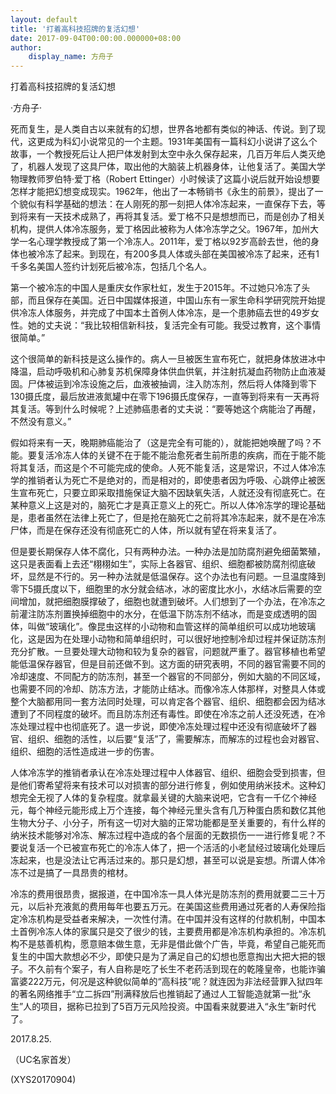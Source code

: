 ```yaml
---
layout: default
title: '打着高科技招牌的复活幻想'
date: 2017-09-04T00:00:00.000000+08:00
author:
    display_name: 方舟子
---
```


打着高科技招牌的复活幻想

·方舟子·

死而复生，是人类自古以来就有的幻想，世界各地都有类似的神话、传说。到了现代，这更成为科幻小说常见的一个主题。1931年美国有一篇科幻小说讲了这么个故事，一个教授死后让人把尸体发射到太空中永久保存起来，几百万年后人类灭绝了，机器人发现了这具尸体，取出他的大脑装上机器身体，让他复活了。美国大学物理教师罗伯特·爱丁格（Robert Ettinger）小时候读了这篇小说后就开始设想要怎样才能把幻想变成现实。1962年，他出了一本畅销书《永生的前景》，提出了一个貌似有科学基础的想法：在人刚死的那一刻把人体冷冻起来，一直保存下去，等到将来有一天技术成熟了，再将其复活。爱丁格不只是想想而已，而是创办了相关机构，提供人体冷冻服务，爱丁格因此被称为人体冷冻学之父。1967年，加州大学一名心理学教授成了第一个冷冻人。2011年，爱丁格以92岁高龄去世，他的身体也被冷冻了起来。到现在，有200多具人体或头部在美国被冷冻了起来，还有1千多名美国人签约计划死后被冷冻，包括几个名人。

第一个被冷冻的中国人是重庆女作家杜虹，发生于2015年。不过她只冷冻了头部，而且保存在美国。近日中国媒体报道，中国山东有一家生命科学研究院开始提供冷冻人体服务，并完成了中国本土首例人体冷冻，是一个患肺癌去世的49岁女性。她的丈夫说：“我比较相信新科技，复活完全有可能。我受过教育，这个事情很简单。”

这个很简单的新科技是这么操作的。病人一旦被医生宣布死亡，就把身体放进冰中降温，启动呼吸机和心肺复苏机保障身体供血供氧，并注射抗凝血药物防止血液凝固。尸体被运到冷冻设施之后，血液被抽调，注入防冻剂，然后将人体降到零下130摄氏度，最后放进液氮罐中在零下196摄氏度保存，一直等到将来有一天再将其复活。等到什么时候呢？上述肺癌患者的丈夫说：“要等她这个病能治了再醒，不然没有意义。”

假如将来有一天，晚期肺癌能治了（这是完全有可能的），就能把她唤醒了吗？不能。要复活冷冻人体的关键不在于能不能治愈死者生前所患的疾病，而在于能不能将其复活，而这是个不可能完成的使命。人死不能复活，这是常识，不过人体冷冻学的推销者认为死亡不是绝对的，而是相对的，即使患者因为呼吸、心跳停止被医生宣布死亡，只要立即采取措施保证大脑不因缺氧失活，人就还没有彻底死亡。在某种意义上这是对的，脑死亡才是真正意义上的死亡。所以人体冷冻学的理论基础是，患者虽然在法律上死亡了，但是抢在脑死亡之前将其冷冻起来，就不是在冷冻尸体，而是在保存还没有彻底死亡的人体，所以就有望在将来复活了。

但是要长期保存人体不腐化，只有两种办法。一种办法是加防腐剂避免细菌繁殖，这只是表面看上去还“栩栩如生”，实际上各器官、组织、细胞都被防腐剂彻底破坏，显然是不行的。另一种办法就是低温保存。这个办法也有问题。一旦温度降到零下5摄氏度以下，细胞里的水分就会结冰，冰的密度比水小，水结冰后需要的空间增加，就把细胞膜撑破了，细胞也就遭到破坏。人们想到了一个办法，在冷冻之前灌注防冻剂置换掉细胞中的水分，在低温下防冻剂不结冰，而是变成透明的固体，叫做“玻璃化”。像昆虫这样的小动物和血管这样的简单组织可以成功地玻璃化，这是因为在处理小动物和简单组织时，可以很好地控制冷却过程并保证防冻剂充分扩散。一旦要处理大动物和较为复杂的器官，问题就严重了。器官移植也希望能低温保存器官，但是目前还做不到。这方面的研究表明，不同的器官需要不同的冷却速度、不同配方的防冻剂，甚至一个器官的不同部分，例如大脑的不同区域，也需要不同的冷却、防冻方法，才能防止结冰。而像冷冻人体那样，对整具人体或整个大脑都用同一套方法同时处理，可以肯定各个器官、组织、细胞都会因为结冰遭到了不同程度的破坏。而且防冻剂还有毒性。即使在冷冻之前人还没死透，在冷冻处理过程中也彻底死了。退一步说，即使冷冻处理过程中还没有彻底破坏了器官、组织、细胞的活性，以后要“复活”了，需要解冻，而解冻的过程也会对器官、组织、细胞的活性造成进一步的伤害。

人体冷冻学的推销者承认在冷冻处理过程中人体器官、组织、细胞会受到损害，但是他们寄希望将来有技术可以对损害的部分进行修复，例如使用纳米技术。这种幻想完全无视了人体的复杂程度。就拿最关键的大脑来说吧，它含有一千亿个神经元，每个神经元能形成上万个连接，每个神经元里头含有几万种蛋白质和数亿其他生物大分子、小分子，所有这一切对大脑的正常功能都是至关重要的，有什么样的纳米技术能够对冷冻、解冻过程中造成的各个层面的无数损伤一一进行修复呢？不要说复活一个已被宣布死亡的冷冻人体了，把一个活活的小老鼠经过玻璃化处理后冻起来，也是没法让它再活过来的。那只是幻想，甚至可以说是妄想。所谓人体冷冻不过是搞了一具昂贵的棺材。

冷冻的费用很昂贵，据报道，在中国冷冻一具人体光是防冻剂的费用就要二三十万元，以后补充液氮的费用每年也要五万元。在美国这些费用通过死者的人寿保险指定冷冻机构是受益者来解决，一次性付清。在中国并没有这样的付款机制，中国本土首例冷冻人体的家属只是交了很少的钱，主要费用都是冷冻机构承担的。冷冻机构不是慈善机构，愿意赔本做生意，无非是借此做个广告，毕竟，希望自己能死而复生的中国大款想必不少，即使只是为了满足自己的幻想也愿意掏出大把大把的银子。不久前有个案子，有人自称是吃了长生不老药活到现在的乾隆皇帝，也能诈骗富婆222万元，何况是这种貌似简单的“高科技”呢？就连因为非法经营罪入狱四年的著名网络推手“立二拆四”刑满释放后也推销起了通过人工智能造就第一批“永生”人的项目，据称已拉到了5百万元风险投资。中国看来就要进入“永生”新时代了。

2017.8.25.

（UC名家首发）

(XYS20170904)


